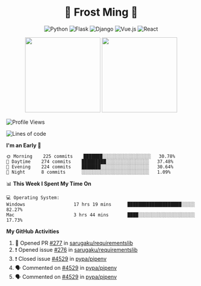 <h1 align="center">🦄 Frost Ming 🐍</h1>

<div align="center">

![Python](https://img.shields.io/badge/-Python-%233776ab?logo=python&style=for-the-badge&logoColor=white)
![Flask](https://img.shields.io/badge/-Flask-%23eeeeee?logo=flask&style=for-the-badge&logoColor=black)
![Django](https://img.shields.io/badge/-Django-%23092E20?logo=django&style=for-the-badge&logoColor=white)
![Vue.js](https://img.shields.io/badge/-Vue.js-%234fc08d?logo=vue.js&style=for-the-badge&logoColor=white)
![React](https://img.shields.io/badge/-React-%2357d8fb?logo=react&style=for-the-badge&logoColor=white)

</div>

<p align="center">
  <img height="200" src="https://github-readme-stats.vercel.app/api?username=frostming&show_icons=true&theme=dracula&include_all_commits=true" />
  <img height="200" src="https://github-readme-stats.vercel.app/api/top-langs/?username=frostming&theme=dracula&show_icons=true" />
</p>

<!--START_SECTION:waka-->
![Profile Views](http://img.shields.io/badge/Profile%20Views-37-blue)

![Lines of code](https://img.shields.io/badge/From%20Hello%20World%20I%27ve%20Written-15.7%20million%20lines%20of%20code-blue)

**I'm an Early 🐤** 

```text
🌞 Morning    225 commits    ███████░░░░░░░░░░░░░░░░░░   30.78% 
🌆 Daytime    274 commits    █████████░░░░░░░░░░░░░░░░   37.48% 
🌃 Evening    224 commits    ███████░░░░░░░░░░░░░░░░░░   30.64% 
🌙 Night      8 commits      ░░░░░░░░░░░░░░░░░░░░░░░░░   1.09%

```


📊 **This Week I Spent My Time On** 

```text
💻 Operating System: 
Windows                  17 hrs 19 mins      ████████████████████░░░░░   82.27% 
Mac                      3 hrs 44 mins       ████░░░░░░░░░░░░░░░░░░░░░   17.73%

```


<!--END_SECTION:waka-->

**My GitHub Activities**

<!--START_SECTION:activity-->
1. 💪 Opened PR [#277](https://github.com/sarugaku/requirementslib/pull/277) in [sarugaku/requirementslib](https://github.com/sarugaku/requirementslib)
2. ❗️ Opened issue [#276](https://github.com/sarugaku/requirementslib/issues/276) in [sarugaku/requirementslib](https://github.com/sarugaku/requirementslib)
3. ❗️ Closed issue [#4529](https://github.com/pypa/pipenv/issues/4529) in [pypa/pipenv](https://github.com/pypa/pipenv)
4. 🗣 Commented on [#4529](https://github.com/pypa/pipenv/issues/4529) in [pypa/pipenv](https://github.com/pypa/pipenv)
5. 🗣 Commented on [#4529](https://github.com/pypa/pipenv/issues/4529) in [pypa/pipenv](https://github.com/pypa/pipenv)
<!--END_SECTION:activity-->
